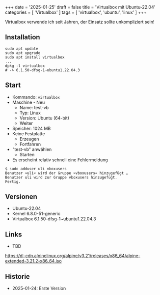 +++
date = '2025-01-25'
draft = false
title = 'Virtualbox mit Ubuntu-22.04'
categories = [ 'Virtualbox' ]
tags = [ 'virtualbox', 'ubuntu', 'linux' ]
+++

<!--
Virtualbox mit Ubuntu-22.04
===========================
-->

Virtualbox verwende ich seit Jahren,
der Einsatz sollte unkompliziert sein!

<!--more-->

Installation
------------

```
sudo apt update
sudo apt upgrade
sudo apt install virtualbox
...
dpkg -l virtualbox
# -> 6.1.50-dfsg-1~ubuntu1.22.04.3
```

Start
-----

- Kommando: `virtualbox`
- Maschine - Neu
  - Name: test-vb
  - Typ: Linux
  - Version: Ubuntu (64-bit)
  - Weiter
- Speicher: 1024 MB
- Keine Festplatte
  - Erzeugen
  - Fortfahren
- "test-vb" anwählen
  - Starten
- Es erscheint relativ schnell eine Fehlermeldung

```
$ sudo adduser uli vboxusers
Benutzer »uli« wird der Gruppe »vboxusers« hinzugefügt …
Benutzer uli wird zur Gruppe vboxusers hinzugefügt.
Fertig.
```

Versionen
---------

- Ubuntu-22.04
- Kernel 6.8.0-51-generic
- Virtualbox 6.1.50-dfsg-1~ubuntu1.22.04.3

Links
-----

- TBD

https://dl-cdn.alpinelinux.org/alpine/v3.21/releases/x86_64/alpine-extended-3.21.2-x86_64.iso

Historie
--------

- 2025-01-24: Erste Version

